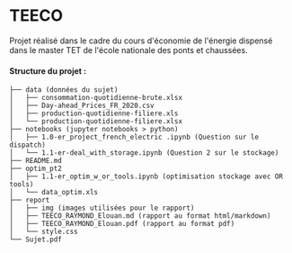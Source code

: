 # TEECO



Projet réalisé dans le cadre du cours d'économie de l'énergie dispensé dans le master TET de l'école nationale des ponts et chaussées. 

#### Structure du projet : 

```
├── data (données du sujet)
│   ├── consommation-quotidienne-brute.xlsx
│   ├── Day-ahead_Prices_FR_2020.csv
│   ├── production-quotidienne-filiere.xls
│   └── production-quotidienne-filiere.xlsx
├── notebooks (jupyter notebooks > python)
│   ├── 1.0-er_project_french_electric .ipynb (Question sur le dispatch)
│   └── 1.1-er-deal_with_storage.ipynb (Question 2 sur le stockage)
├── README.md
├── optim_pt2
│   ├── 1.1-er_optim_w_or_tools.ipynb (optimisation stockage avec OR tools)
│   └── data_optim.xls
├── report
│   ├── img (images utilisées pour le rapport)
│   ├── TEECO_RAYMOND_Elouan.md (rapport au format html/markdown)
│   ├── TEECO_RAYMOND_Elouan.pdf (rapport au format pdf)
│   └── style.css
└── Sujet.pdf
```

